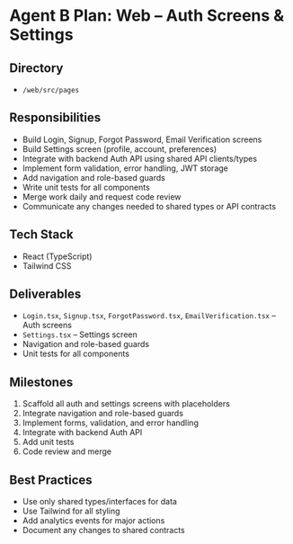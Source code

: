 # Agent B Plan: Web – Auth Screens & Settings

## Directory
- `/web/src/pages`

## Responsibilities
- Build Login, Signup, Forgot Password, Email Verification screens
- Build Settings screen (profile, account, preferences)
- Integrate with backend Auth API using shared API clients/types
- Implement form validation, error handling, JWT storage
- Add navigation and role-based guards
- Write unit tests for all components
- Merge work daily and request code review
- Communicate any changes needed to shared types or API contracts

## Tech Stack
- React (TypeScript)
- Tailwind CSS

## Deliverables
- `Login.tsx`, `Signup.tsx`, `ForgotPassword.tsx`, `EmailVerification.tsx` – Auth screens
- `Settings.tsx` – Settings screen
- Navigation and role-based guards
- Unit tests for all components

## Milestones
1. Scaffold all auth and settings screens with placeholders
2. Integrate navigation and role-based guards
3. Implement forms, validation, and error handling
4. Integrate with backend Auth API
5. Add unit tests
6. Code review and merge

## Best Practices
- Use only shared types/interfaces for data
- Use Tailwind for all styling
- Add analytics events for major actions
- Document any changes to shared contracts
